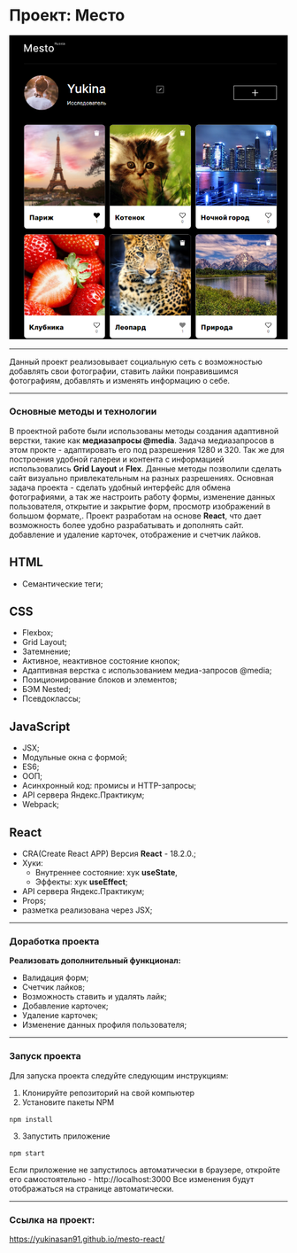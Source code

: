 # Проект: Место

![mesto](https://github.com/YukinaSan91/mesto/blob/main/src/images/mesto.png)
______________________

Данный проект реализовывает социальную сеть с возможностью добавлять свои фотографии, ставить лайки понравившимся фотографиям, добавлять и изменять информацию о себе.

______________________

### Основные методы и технологии

В проектной работе были использованы методы создания адаптивной верстки, такие как **медиазапросы @media**. Задача медиазапросов в этом прокте - адаптировать его под разрешения 1280 и 320.
Так же для построения удобной галереи и контента с информацией использовались **Grid Layout** и **Flex**. Данные методы позволили сделать сайт визуально привлекательным на разных разрешениях.
Основная задача проекта - сделать удобный интерфейс для обмена фотографиями, а так же настроить работу формы, изменение данных пользователя, открытие и закрытие форм, просмотр изображений в большом формате,. Проект разработам на основе **React**, что дает возможность более удобно разрабатывать и дополнять сайт.  добавление и удаление карточек,  отображение и счетчик лайков.

## HTML
- Семантические теги;

## CSS
- Flexbox;
- Grid Layout;
- Затемнение;
- Активное, неактивное состояние кнопок;
- Адаптивная верстка с использованием медиа-запросов @media;
- Позиционирование блоков и элементов;
- БЭМ Nested;
- Псевдоклассы;

## JavaScript
- JSX;
- Модульные окна с формой;
- ES6;
- ООП;
- Асинхронный код: промисы и HTTP-запросы;
- API сервера Яндекс.Практикум;
- Webpack;

## React
- CRA(Create React APP) Версия **React** - 18.2.0.;
- Хуки:
    - Внутреннее состояние: хук **useState**,
    - Эффекты: хук **useEffect**;
- API сервера Яндекс.Практикум;
- Props;
- разметка реализована через JSX;

______________________

### Доработка проекта

**Реализовать дополнительный функционал:** 
- Валидация форм;
- Счетчик лайков;
- Возможность ставить и удалять лайк;
- Добавление карточек;
- Удаление карточек;
- Изменение данных профиля пользователя;

______________________

### Запуск проекта

Для запуска проекта следуйте следующим инструкциям:

1. Клонируйте репозиторий на свой компьютер 
2. Установите пакеты NPM
```
npm install
```
3. Запустить приложение
```
npm start
```
Если приложение не запустилось автоматически в браузере, откройте его самостоятельно - http://localhost:3000
Все изменения будут отображаться на странице автоматически.

______________________

### Ссылка на проект:

https://yukinasan91.github.io/mesto-react/
